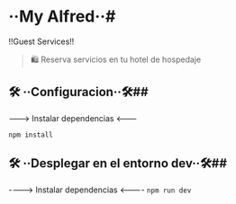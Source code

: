 # ··My Alfred··#
!!Guest Services!!

> 🛍  Reserva servicios en tu hotel de hospedaje

## 🛠 ··Configuracion··🛠##
---> Instalar dependencias <---

`npm install`
## 🛠 ··Desplegar en el entorno dev··🛠##
----> Instalar dependencias <----
`npm run dev`
